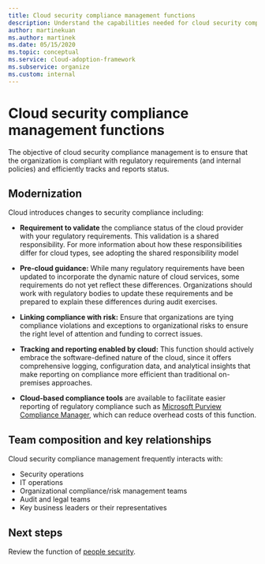 ```yaml
---
title: Cloud security compliance management functions
description: Understand the capabilities needed for cloud security compliance management.
author: martinekuan
ms.author: martinek
ms.date: 05/15/2020
ms.topic: conceptual
ms.service: cloud-adoption-framework
ms.subservice: organize
ms.custom: internal
---
```


# Cloud security compliance management functions

The objective of cloud security compliance management is to ensure that the organization is compliant with regulatory requirements (and internal policies) and efficiently tracks and reports status.

## Modernization

Cloud introduces changes to security compliance including:

- **Requirement to validate** the compliance status of the cloud provider with your regulatory requirements. This validation is a shared responsibility. For more information about how these responsibilities differ for cloud types, see adopting the shared responsibility model

- **Pre-cloud guidance:** While many regulatory requirements have been updated to incorporate the dynamic nature of cloud services, some requirements do not yet reflect these differences. Organizations should work with regulatory bodies to update these requirements and be prepared to explain these differences during audit exercises.
- **Linking compliance with risk:** Ensure that organizations are tying compliance violations and exceptions to organizational risks to ensure the right level of attention and funding to correct issues.
- **Tracking and reporting enabled by cloud:** This function should actively embrace the software-defined nature of the cloud, since it offers comprehensive logging, configuration data, and analytical insights that make reporting on compliance more efficient than traditional on-premises approaches.
- **Cloud-based compliance tools** are available to facilitate easier reporting of regulatory compliance such as [Microsoft Purview Compliance Manager](/microsoft-365/compliance/compliance-manager), which can reduce overhead costs of this function.

## Team composition and key relationships

Cloud security compliance management frequently interacts with:

- Security operations
- IT operations
- Organizational compliance/risk management teams
- Audit and legal teams
- Key business leaders or their representatives

## Next steps

Review the function of [people security](./cloud-security-people.md).
